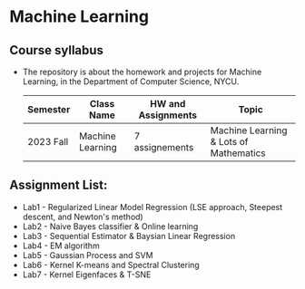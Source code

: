 # Machine Learning

## Course syllabus
  - The repository is about the homework and projects for Machine Learning, in the Department of Computer Science, NYCU.
  
    | Semester | Class Name | HW and Assignments | Topic |
    | --- | --- | --- | --- |
    | 2023 Fall | Machine Learning | 7 assignements | Machine Learning & Lots of Mathematics |  

    
## Assignment List:
  - Lab1 - Regularized Linear Model Regression (LSE approach, Steepest descent, and Newton's method)
  - Lab2 - Naive Bayes classifier & Online learning
  - Lab3 - Sequential Estimator & Baysian Linear Regression
  - Lab4 - EM algorithm
  - Lab5 - Gaussian Process and SVM
  - Lab6 - Kernel K-means and Spectral Clustering
  - Lab7 - Kernel Eigenfaces & T-SNE


